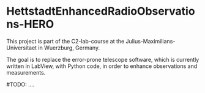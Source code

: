 # HettstadtEnhancedRadioObservations-HERO

This project is part of the C2-lab-course at the Julius-Maximilians-Universitaet in Wuerzburg, Germany.

The goal is to replace the error-prone telescope software, which is currently written in LabView, with Python code, in order to enhance observations and measurements.

#TODO: ....
